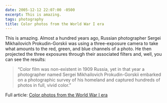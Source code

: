 ```yaml
---
date: 2005-12-12 22:07:00 -0500
excerpt: This is amazing.
tags: photography
title: Color photos from the World War I era
---
```


This is amazing. Almost a hundred years ago, Russian photographer Sergei Mikhailovich Prokudin-Gorskii was using a three-exposure camera to take what amounts to the red, green, and blue channels of a photo. He then projected the three exposures through their associated filters and, well, you can see the results:

> “Color film was non-existent in 1909 Russia, yet in that year a photographer named Sergei Mikhailovich Prokudin-Gorskii embarked on a photographic survey of his homeland and captured hundreds of photos in full, vivid color.”

Full article: [Color photos from the World War I era](http://www.damninteresting.com/?p=245)